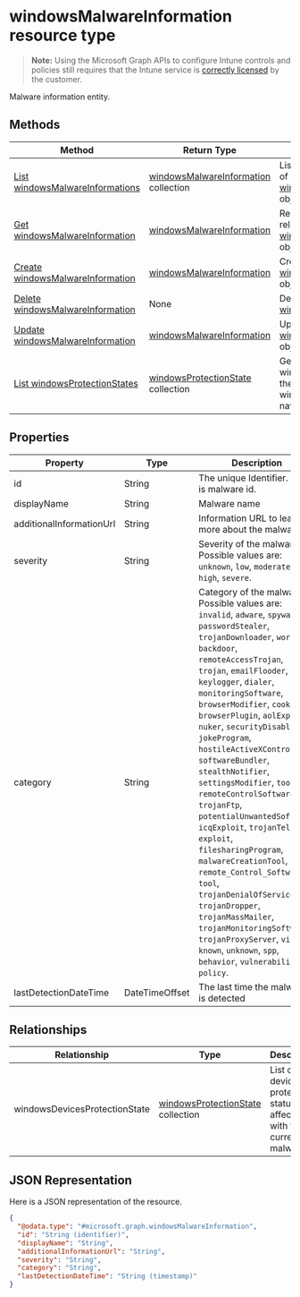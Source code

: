 ﻿# windowsMalwareInformation resource type

> **Note:** Using the Microsoft Graph APIs to configure Intune controls and policies still requires that the Intune service is [correctly licensed](https://go.microsoft.com/fwlink/?linkid=839381) by the customer.

Malware information entity.
## Methods
|Method|Return Type|Description|
|---|---|---|
|[List windowsMalwareInformations](../api/intune_endpointprotection_windowsmalwareinformation_list.md)|[windowsMalwareInformation](../resources/intune_endpointprotection_windowsmalwareinformation.md) collection|List properties and relationships of the [windowsMalwareInformation](../resources/intune_endpointprotection_windowsmalwareinformation.md) objects.|
|[Get windowsMalwareInformation](../api/intune_endpointprotection_windowsmalwareinformation_get.md)|[windowsMalwareInformation](../resources/intune_endpointprotection_windowsmalwareinformation.md)|Read properties and relationships of the [windowsMalwareInformation](../resources/intune_endpointprotection_windowsmalwareinformation.md) object.|
|[Create windowsMalwareInformation](../api/intune_endpointprotection_windowsmalwareinformation_create.md)|[windowsMalwareInformation](../resources/intune_endpointprotection_windowsmalwareinformation.md)|Create a new [windowsMalwareInformation](../resources/intune_endpointprotection_windowsmalwareinformation.md) object.|
|[Delete windowsMalwareInformation](../api/intune_endpointprotection_windowsmalwareinformation_delete.md)|None|Deletes a [windowsMalwareInformation](../resources/intune_endpointprotection_windowsmalwareinformation.md).|
|[Update windowsMalwareInformation](../api/intune_endpointprotection_windowsmalwareinformation_update.md)|[windowsMalwareInformation](../resources/intune_endpointprotection_windowsmalwareinformation.md)|Update the properties of a [windowsMalwareInformation](../resources/intune_endpointprotection_windowsmalwareinformation.md) object.|
|[List windowsProtectionStates](../api/intune_endpointprotection_windowsmalwareinformation_list_windowsprotectionstate.md)|[windowsProtectionState](../resources/intune_endpointprotection_windowsprotectionstate.md) collection|Get the windowsProtectionStates from the windowsDevicesProtectionState navigation property.|

## Properties
|Property|Type|Description|
|---|---|---|
|id|String|The unique Identifier. This is malware id.|
|displayName|String|Malware name|
|additionalInformationUrl|String|Information URL to learn more about the malware|
|severity|String|Severity of the malware Possible values are: `unknown`, `low`, `moderate`, `high`, `severe`.|
|category|String|Category of the malware Possible values are: `invalid`, `adware`, `spyware`, `passwordStealer`, `trojanDownloader`, `worm`, `backdoor`, `remoteAccessTrojan`, `trojan`, `emailFlooder`, `keylogger`, `dialer`, `monitoringSoftware`, `browserModifier`, `cookie`, `browserPlugin`, `aolExploit`, `nuker`, `securityDisabler`, `jokeProgram`, `hostileActiveXControl`, `softwareBundler`, `stealthNotifier`, `settingsModifier`, `toolBar`, `remoteControlSoftware`, `trojanFtp`, `potentialUnwantedSoftware`, `icqExploit`, `trojanTelnet`, `exploit`, `filesharingProgram`, `malwareCreationTool`, `remote_Control_Software`, `tool`, `trojanDenialOfService`, `trojanDropper`, `trojanMassMailer`, `trojanMonitoringSoftware`, `trojanProxyServer`, `virus`, `known`, `unknown`, `spp`, `behavior`, `vulnerability`, `policy`.|
|lastDetectionDateTime|DateTimeOffset|The last time the malware is detected|

## Relationships
|Relationship|Type|Description|
|---|---|---|
|windowsDevicesProtectionState|[windowsProtectionState](../resources/intune_endpointprotection_windowsprotectionstate.md) collection|List of devices' protection status affected with the current malware|

## JSON Representation
Here is a JSON representation of the resource.
<!-- {
  "blockType": "resource",
  "keyProperty": "id",
  "@odata.type": "microsoft.graph.windowsMalwareInformation"
}
-->
```json
{
  "@odata.type": "#microsoft.graph.windowsMalwareInformation",
  "id": "String (identifier)",
  "displayName": "String",
  "additionalInformationUrl": "String",
  "severity": "String",
  "category": "String",
  "lastDetectionDateTime": "String (timestamp)"
}
```



